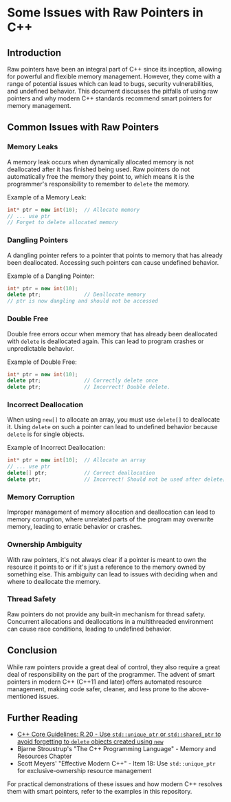 
# Some Issues with Raw Pointers in C++

## Introduction

Raw pointers have been an integral part of C++ since its inception, allowing for powerful and flexible memory management. However, they come with a range of potential issues which can lead to bugs, security vulnerabilities, and undefined behavior. This document discusses the pitfalls of using raw pointers and why modern C++ standards recommend smart pointers for memory management.

## Common Issues with Raw Pointers

### Memory Leaks

A memory leak occurs when dynamically allocated memory is not deallocated after it has finished being used. Raw pointers do not automatically free the memory they point to, which means it is the programmer's responsibility to remember to `delete` the memory.

Example of a Memory Leak:
```cpp
int* ptr = new int(10);  // Allocate memory
// ... use ptr
// Forget to delete allocated memory
```

### Dangling Pointers

A dangling pointer refers to a pointer that points to memory that has already been deallocated. Accessing such pointers can cause undefined behavior.

Example of a Dangling Pointer:
```cpp
int* ptr = new int(10);
delete ptr;              // Deallocate memory
// ptr is now dangling and should not be accessed
```

### Double Free

Double free errors occur when memory that has already been deallocated with `delete` is deallocated again. This can lead to program crashes or unpredictable behavior.

Example of Double Free:
```cpp
int* ptr = new int(10);
delete ptr;              // Correctly delete once
delete ptr;              // Incorrect! Double delete.
```

### Incorrect Deallocation

When using `new[]` to allocate an array, you must use `delete[]` to deallocate it. Using `delete` on such a pointer can lead to undefined behavior because `delete` is for single objects.

Example of Incorrect Deallocation:
```cpp
int* ptr = new int[10];  // Allocate an array
// ... use ptr
delete[] ptr;            // Correct deallocation
delete ptr;              // Incorrect! Should not be used after delete[].
```

### Memory Corruption

Improper management of memory allocation and deallocation can lead to memory corruption, where unrelated parts of the program may overwrite memory, leading to erratic behavior or crashes.

### Ownership Ambiguity

With raw pointers, it's not always clear if a pointer is meant to own the resource it points to or if it's just a reference to the memory owned by something else. This ambiguity can lead to issues with deciding when and where to deallocate the memory.

### Thread Safety

Raw pointers do not provide any built-in mechanism for thread safety. Concurrent allocations and deallocations in a multithreaded environment can cause race conditions, leading to undefined behavior.

## Conclusion

While raw pointers provide a great deal of control, they also require a great deal of responsibility on the part of the programmer. The advent of smart pointers in modern C++ (C++11 and later) offers automated resource management, making code safer, cleaner, and less prone to the above-mentioned issues.

## Further Reading

- [C++ Core Guidelines: R.20 - Use `std::unique_ptr` or `std::shared_ptr` to avoid forgetting to `delete` objects created using `new`](https://isocpp.github.io/CppCoreGuidelines/CppCoreGuidelines#Rr-smartptr)
- Bjarne Stroustrup's "The C++ Programming Language" - Memory and Resources Chapter
- Scott Meyers' "Effective Modern C++" - Item 18: Use `std::unique_ptr` for exclusive-ownership resource management

For practical demonstrations of these issues and how modern C++ resolves them with smart pointers, refer to the examples in this repository.

